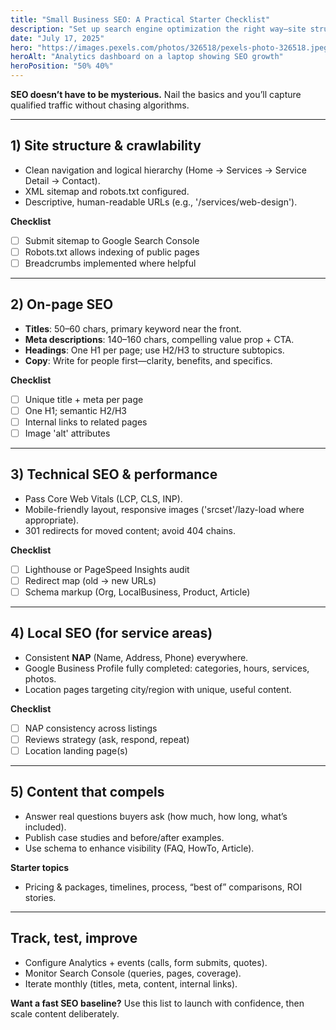 ```yaml
---
title: "Small Business SEO: A Practical Starter Checklist"
description: "Set up search engine optimization the right way—site structure, on-page SEO, technical health, local SEO, and content."
date: "July 17, 2025"
hero: "https://images.pexels.com/photos/326518/pexels-photo-326518.jpeg"
heroAlt: "Analytics dashboard on a laptop showing SEO growth"
heroPosition: "50% 40%"
---
```


**SEO doesn’t have to be mysterious.** Nail the basics and you’ll capture qualified traffic without chasing algorithms.

---

## 1) Site structure & crawlability

- Clean navigation and logical hierarchy (Home → Services → Service Detail → Contact).
- XML sitemap and robots.txt configured.
- Descriptive, human-readable URLs (e.g., '/services/web-design').

**Checklist**
- [ ] Submit sitemap to Google Search Console  
- [ ] Robots.txt allows indexing of public pages  
- [ ] Breadcrumbs implemented where helpful  

---

## 2) On-page SEO

- **Titles**: 50–60 chars, primary keyword near the front.
- **Meta descriptions**: 140–160 chars, compelling value prop + CTA.
- **Headings**: One H1 per page; use H2/H3 to structure subtopics.
- **Copy**: Write for people first—clarity, benefits, and specifics.

**Checklist**
- [ ] Unique title + meta per page  
- [ ] One H1; semantic H2/H3  
- [ ] Internal links to related pages  
- [ ] Image 'alt' attributes  

---

## 3) Technical SEO & performance

- Pass Core Web Vitals (LCP, CLS, INP).
- Mobile-friendly layout, responsive images ('srcset'/lazy-load where appropriate).
- 301 redirects for moved content; avoid 404 chains.

**Checklist**
- [ ] Lighthouse or PageSpeed Insights audit  
- [ ] Redirect map (old → new URLs)  
- [ ] Schema markup (Org, LocalBusiness, Product, Article)  

---

## 4) Local SEO (for service areas)

- Consistent **NAP** (Name, Address, Phone) everywhere.
- Google Business Profile fully completed: categories, hours, services, photos.
- Location pages targeting city/region with unique, useful content.

**Checklist**
- [ ] NAP consistency across listings  
- [ ] Reviews strategy (ask, respond, repeat)  
- [ ] Location landing page(s)  

---

## 5) Content that compels

- Answer real questions buyers ask (how much, how long, what’s included).
- Publish case studies and before/after examples.
- Use schema to enhance visibility (FAQ, HowTo, Article).

**Starter topics**
- Pricing & packages, timelines, process, “best of” comparisons, ROI stories.

---

## Track, test, improve

- Configure Analytics + events (calls, form submits, quotes).
- Monitor Search Console (queries, pages, coverage).
- Iterate monthly (titles, meta, content, internal links).

**Want a fast SEO baseline?** Use this list to launch with confidence, then scale content deliberately.

